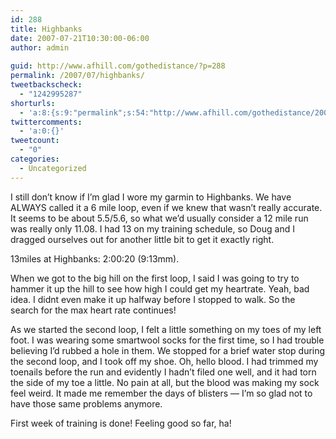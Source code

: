 ```yaml
---
id: 288
title: Highbanks
date: 2007-07-21T10:30:00-06:00
author: admin
  
guid: http://www.afhill.com/gothedistance/?p=288
permalink: /2007/07/highbanks/
tweetbackscheck:
  - "1242995287"
shorturls:
  - 'a:8:{s:9:"permalink";s:54:"http://www.afhill.com/gothedistance/2007/07/highbanks/";s:7:"tinyurl";s:25:"http://tinyurl.com/a3zrs2";s:4:"isgd";s:17:"http://is.gd/gzae";s:5:"bitly";s:18:"http://bit.ly/r6hU";s:5:"snipr";s:22:"http://snipr.com/aerj8";s:5:"snurl";s:22:"http://snurl.com/aerj8";s:7:"snipurl";s:24:"http://snipurl.com/aerj8";s:4:"trim";s:17:"http://tr.im/aqf3";}'
twittercomments:
  - 'a:0:{}'
tweetcount:
  - "0"
categories:
  - Uncategorized
---
```

I still don&#8217;t know if I&#8217;m glad I wore my garmin to Highbanks. We have ALWAYS called it a 6 mile loop, even if we knew that wasn&#8217;t really accurate. It seems to be about 5.5/5.6, so what we&#8217;d usually consider a 12 mile run was really only 11.08. I had 13 on my training schedule, so Doug and I dragged ourselves out for another little bit to get it exactly right.

13miles at Highbanks: 2:00:20 (9:13mm). 

When we got to the big hill on the first loop, I said I was going to try to hammer it up the hill to see how high I could get my heartrate. Yeah, bad idea. I didnt even make it up halfway before I stopped to walk. So the search for the max heart rate continues! 

As we started the second loop, I felt a little something on my toes of my left foot. I was wearing some smartwool socks for the first time, so I had trouble believing I&#8217;d rubbed a hole in them. We stopped for a brief water stop during the second loop, and I took off my shoe. Oh, hello blood. I had trimmed my toenails before the run and evidently I hadn&#8217;t filed one well, and it had torn the side of my toe a little. No pain at all, but the blood was making my sock feel weird. It made me remember the days of blisters &#8212; I&#8217;m so glad not to have those same problems anymore. 

First week of training is done! Feeling good so far, ha!